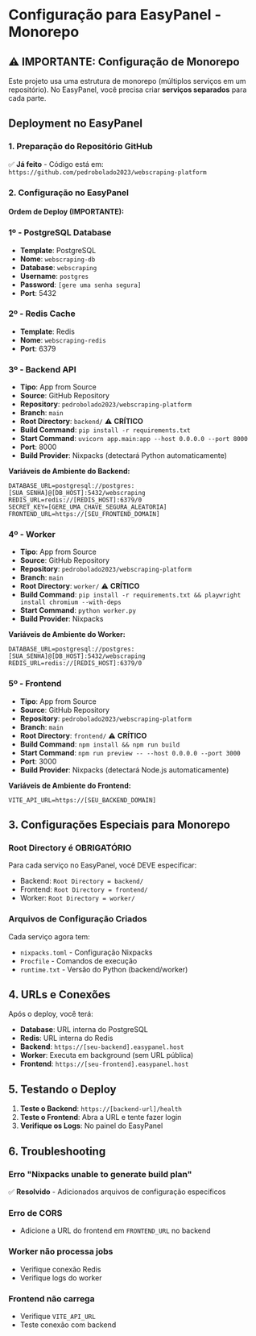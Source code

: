 # Configuração para EasyPanel - Monorepo

## ⚠️ IMPORTANTE: Configuração de Monorepo

Este projeto usa uma estrutura de monorepo (múltiplos serviços em um repositório). No EasyPanel, você precisa criar **serviços separados** para cada parte.

## Deployment no EasyPanel

### 1. Preparação do Repositório GitHub

✅ **Já feito** - Código está em: `https://github.com/pedrobolado2023/webscraping-platform`

### 2. Configuração no EasyPanel

#### **Ordem de Deploy (IMPORTANTE):**

### **1º - PostgreSQL Database**
- **Template**: PostgreSQL
- **Nome**: `webscraping-db`
- **Database**: `webscraping`
- **Username**: `postgres`
- **Password**: `[gere uma senha segura]`
- **Port**: 5432

### **2º - Redis Cache**
- **Template**: Redis
- **Nome**: `webscraping-redis`
- **Port**: 6379

### **3º - Backend API**
- **Tipo**: App from Source
- **Source**: GitHub Repository
- **Repository**: `pedrobolado2023/webscraping-platform`
- **Branch**: `main`
- **Root Directory**: `backend/` ⚠️ **CRÍTICO**
- **Build Command**: `pip install -r requirements.txt`
- **Start Command**: `uvicorn app.main:app --host 0.0.0.0 --port 8000`
- **Port**: 8000
- **Build Provider**: Nixpacks (detectará Python automaticamente)

**Variáveis de Ambiente do Backend:**
```
DATABASE_URL=postgresql://postgres:[SUA_SENHA]@[DB_HOST]:5432/webscraping
REDIS_URL=redis://[REDIS_HOST]:6379/0
SECRET_KEY=[GERE_UMA_CHAVE_SEGURA_ALEATORIA]
FRONTEND_URL=https://[SEU_FRONTEND_DOMAIN]
```

### **4º - Worker**
- **Tipo**: App from Source
- **Source**: GitHub Repository  
- **Repository**: `pedrobolado2023/webscraping-platform`
- **Branch**: `main`
- **Root Directory**: `worker/` ⚠️ **CRÍTICO**
- **Build Command**: `pip install -r requirements.txt && playwright install chromium --with-deps`
- **Start Command**: `python worker.py`
- **Build Provider**: Nixpacks

**Variáveis de Ambiente do Worker:**
```
DATABASE_URL=postgresql://postgres:[SUA_SENHA]@[DB_HOST]:5432/webscraping
REDIS_URL=redis://[REDIS_HOST]:6379/0
```

### **5º - Frontend**
- **Tipo**: App from Source
- **Source**: GitHub Repository
- **Repository**: `pedrobolado2023/webscraping-platform`
- **Branch**: `main`
- **Root Directory**: `frontend/` ⚠️ **CRÍTICO**
- **Build Command**: `npm install && npm run build`
- **Start Command**: `npm run preview -- --host 0.0.0.0 --port 3000`
- **Port**: 3000
- **Build Provider**: Nixpacks (detectará Node.js automaticamente)

**Variáveis de Ambiente do Frontend:**
```
VITE_API_URL=https://[SEU_BACKEND_DOMAIN]
```

## 3. Configurações Especiais para Monorepo

### **Root Directory é OBRIGATÓRIO**
Para cada serviço no EasyPanel, você DEVE especificar:
- Backend: `Root Directory = backend/`
- Frontend: `Root Directory = frontend/`  
- Worker: `Root Directory = worker/`

### **Arquivos de Configuração Criados**
Cada serviço agora tem:
- `nixpacks.toml` - Configuração Nixpacks
- `Procfile` - Comandos de execução
- `runtime.txt` - Versão do Python (backend/worker)

## 4. URLs e Conexões

Após o deploy, você terá:
- **Database**: URL interna do PostgreSQL
- **Redis**: URL interna do Redis
- **Backend**: `https://[seu-backend].easypanel.host`
- **Worker**: Executa em background (sem URL pública)
- **Frontend**: `https://[seu-frontend].easypanel.host`

## 5. Testando o Deploy

1. **Teste o Backend**: `https://[backend-url]/health`
2. **Teste o Frontend**: Abra a URL e tente fazer login
3. **Verifique os Logs**: No painel do EasyPanel

## 6. Troubleshooting

### **Erro "Nixpacks unable to generate build plan"**
✅ **Resolvido** - Adicionados arquivos de configuração específicos

### **Erro de CORS**
- Adicione a URL do frontend em `FRONTEND_URL` no backend

### **Worker não processa jobs**
- Verifique conexão Redis
- Verifique logs do worker

### **Frontend não carrega**
- Verifique `VITE_API_URL`
- Teste conexão com backend